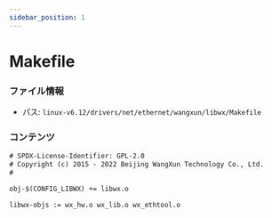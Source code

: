 ```yaml
---
sidebar_position: 1
---
```

# Makefile

### ファイル情報

- パス: `linux-v6.12/drivers/net/ethernet/wangxun/libwx/Makefile`

### コンテンツ

```txt
# SPDX-License-Identifier: GPL-2.0
# Copyright (c) 2015 - 2022 Beijing WangXun Technology Co., Ltd.
#

obj-$(CONFIG_LIBWX) += libwx.o

libwx-objs := wx_hw.o wx_lib.o wx_ethtool.o

```
